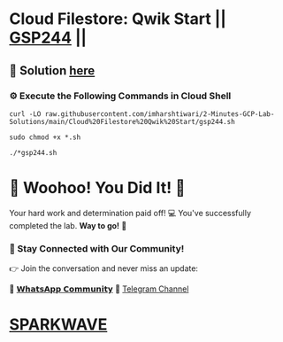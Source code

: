 # Cloud Filestore: Qwik Start || [GSP244](https://www.cloudskillsboost.google/focuses/1802?parent=catalog) ||

## 🔑 Solution [here](https://youtube.com/@sparkwave.01)

### ⚙️ Execute the Following Commands in Cloud Shell

```
curl -LO raw.githubusercontent.com/imharshtiwari/2-Minutes-GCP-Lab-Solutions/main/Cloud%20Filestore%20Qwik%20Start/gsp244.sh

sudo chmod +x *.sh

./*gsp244.sh
```

# 🎉 Woohoo! You Did It! 🎉

Your hard work and determination paid off! 💻
You've successfully completed the lab. **Way to go!** 🚀

### 💬 Stay Connected with Our Community!

👉 Join the conversation and never miss an update:

💚 [𝗪𝗵𝗮𝘁𝘀𝗔𝗽𝗽 𝗖𝗼𝗺𝗺𝘂𝗻𝗶𝘁𝘆](https://chat.whatsapp.com/EBL8RDGM5PJ8y3htuOFE3X)
📢 [Telegram Channel](https://t.me/sparkwave.01)

# [SPARKWAVE](https://www.youtube.com/@sparkwave.01)
